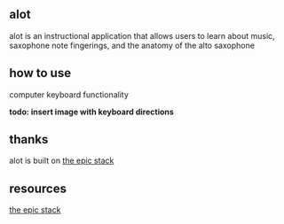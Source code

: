 ## alot

alot is an instructional application that allows users to learn about music,
saxophone note fingerings, and the anatomy of the alto saxophone

## how to use

computer keyboard functionality

**todo: insert image with keyboard directions**

## thanks

alot is built on [the epic stack](https://www.epicweb.dev/epic-stack)

## resources

[the epic stack](https://www.epicweb.dev/epic-stack)

<!-- Add sax resources -->
